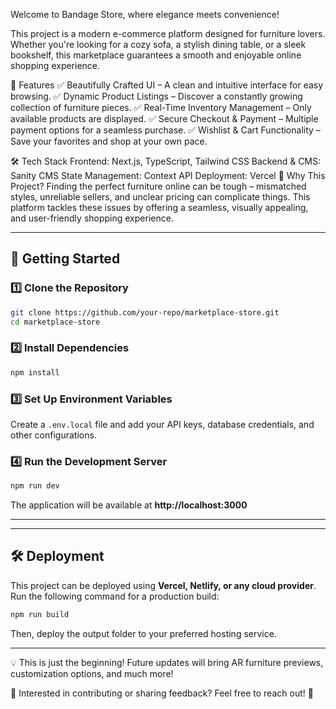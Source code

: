 Welcome to  Bandage Store, where elegance meets convenience! 

This project is a modern e-commerce platform designed for furniture lovers. Whether you're looking for a cozy sofa, a stylish dining table, or a sleek bookshelf, this marketplace guarantees a smooth and enjoyable online shopping experience.

🚀 Features
✅ Beautifully Crafted UI – A clean and intuitive interface for easy browsing.
✅ Dynamic Product Listings – Discover a constantly growing collection of furniture pieces.
✅ Real-Time Inventory Management – Only available products are displayed.
✅ Secure Checkout & Payment – Multiple payment options for a seamless purchase.
✅ Wishlist & Cart Functionality – Save your favorites and shop at your own pace.


🛠️ Tech Stack
Frontend: Next.js, TypeScript, Tailwind CSS
Backend & CMS: Sanity CMS
State Management: Context API
Deployment: Vercel
🎯 Why This Project?
Finding the perfect furniture online can be tough – mismatched styles, unreliable sellers, and unclear pricing can complicate things. This platform tackles these issues by offering a seamless, visually appealing, and user-friendly shopping experience.


---
## 🚀 Getting Started  
### **1️⃣ Clone the Repository**  
```sh
git clone https://github.com/your-repo/marketplace-store.git
cd marketplace-store
```

### **2️⃣ Install Dependencies**  
```sh
npm install
```

### **3️⃣ Set Up Environment Variables**  
Create a `.env.local` file and add your API keys, database credentials, and other configurations.  

### **4️⃣ Run the Development Server**  
```sh
npm run dev
```
The application will be available at **http://localhost:3000**  

---

---

## 🛠️ Deployment  
This project can be deployed using **Vercel, Netlify, or any cloud provider**. Run the following command for a production build:  
```sh
npm run build
```
Then, deploy the output folder to your preferred hosting service.  

---


💡 This is just the beginning! Future updates will bring AR furniture previews, customization options, and much more!

📢 Interested in contributing or sharing feedback? Feel free to reach out! 🚀
